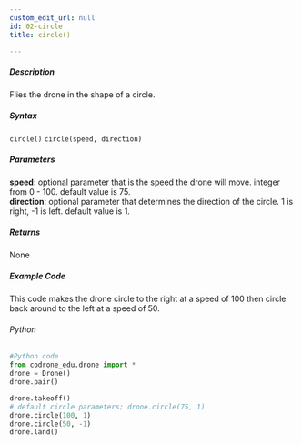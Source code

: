 ```yaml
---
custom_edit_url: null
id: 02-circle
title: circle()

---
```


##### Description

Flies the drone in the shape of a circle.


##### Syntax
```circle()```
```circle(speed, direction)```


##### Parameters
**speed**: optional parameter that is the speed the drone will move. integer from 0 - 100. default value is 75. <br />
**direction**: optional parameter that determines the direction of the circle. 1 is right, -1 is left. default value is 1.


##### Returns

None

##### Example Code
This code makes the drone circle to the right at a speed of 100 then circle back around to the left at a speed of 50.
###### Python
```python
#Python code
from codrone_edu.drone import *
drone = Drone()
drone.pair()

drone.takeoff()
# default circle parameters; drone.circle(75, 1)
drone.circle(100, 1)
drone.circle(50, -1)
drone.land()
```